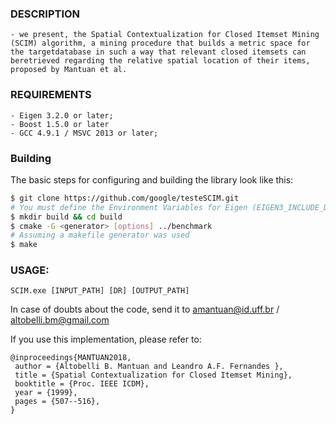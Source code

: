 ### DESCRIPTION
	- we present, the Spatial Contextualization for Closed Itemset Mining (SCIM) algorithm, a mining procedure that builds a metric space for  the targetdatabase in such a way that relevant closed itemsets can beretrieved regarding the relative spatial location of their items, proposed by Mantuan et al. 

### REQUIREMENTS
	- Eigen 3.2.0 or later;
  	- Boost 1.5.0 or later
	- GCC 4.9.1 / MSVC 2013 or later; 

### Building

The basic steps for configuring and building the library look like this:

```bash
$ git clone https://github.com/google/testeSCIM.git
# You must define the Environment Variables for Eigen (EIGEN3_INCLUDE_DIR) and Boost (BOOST_ROOT)
$ mkdir build && cd build
$ cmake -G <generator> [options] ../benchmark
# Assuming a makefile generator was used
$ make
```

### USAGE: 
	SCIM.exe [INPUT_PATH] [DR] [OUTPUT_PATH]

In case of doubts about the code, send it to amantuan@id.uff.br / altobelli.bm@gmail.com

If you use this implementation, please refer to:
```
@inproceedings{MANTUAN2018,
 author = {Altobelli B. Mantuan and Leandro A.F. Fernandes },
 title = {Spatial Contextualization for Closed Itemset Mining},
 booktitle = {Proc. IEEE ICDM},
 year = {1999},
 pages = {507--516},
} 

```
